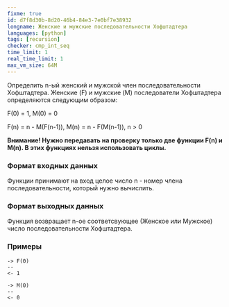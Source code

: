 ```yaml
---
fixme: true
id: d7f8d30b-8d20-46b4-84e3-7e0bf7e38932
longname: Женские и мужские последовательности Хофштадтера
languages: [python]
tags: [recursion]
checker: cmp_int_seq
time_limit: 1
real_time_limit: 1
max_vm_size: 64M
---
```



Определить n-ый женский и мужской член последовательности Хофштадтера. Женские (F) и мужские (M) последователи Хофштадтера определяются следующим образом: 

F(0) = 1, M(0) = 0

F(n) = n - M(F(n-1)), M(n) = n - F(M(n-1)), n > 0

**Внимание! Нужно передавать на проверку только две функции F(n) и M(n).
В этих функциях нельзя использовать циклы.**

### Формат входных данных

Функции принимают на вход целое число n - номер члена последовательности, который нужно вычислить.

### Формат выходных данных

Функция возвращает n-ое соответсвующее (Женское или Мужское) число последовательности Хофштадтера.

### Примеры

```
-> F(0)
--
<- 1
```

```
-> M(0)
--
<- 0
```
